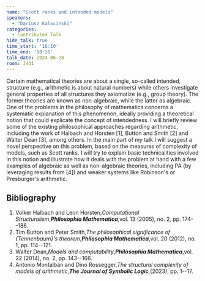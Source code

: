 ```yaml
---
name: "Scott ranks and intended models"
speakers:
  - "Dariusz Kalociński"
categories:
  - Contributed Talk
hide_talk: true
time_start: '18:10'
time_end: '18:35'
talk_date: 2024-06-28
room: J431
---
```






Certain mathematical theories are about a single, so-called intended, structure (e.g., arithmetic is about natural numbers) while others investigate general properties of all structures they axiomatize (e.g., group theory). The former theories are known as non-algebraic, while the latter as algebraic. One of the problems in the philosophy of mathematics concerns a systematic explanation of this phenomenon, ideally providing a theoretical notion that could explicate the concept of intendedness. I will briefly review some of the existing philosophical approaches regarding arithmetic, including the work of Halbach and Horsten [1], Button and Smith [2] and Walter Dean [3], among others. In the main part of my talk I will suggest a novel perspective on this problem, based on the measures of complexity of models, such as Scott ranks. I will try to explain basic technicalities involved in this notion and illustrate how it deals with the problem at hand with a few examples of algebraic as well as non-algebraic theories, including PA (by leveraging results from [4]) and weaker systems like Robinson's or Presburger's arithmetic.

## Bibliography









1. Volker Halbach and Leon Horsten,_Computational Structuralism_,**_Philosophia Mathematica_**,vol. 13 (2005), no. 2, pp. 174--186.
2. Tim Button and Peter Smith,_The philosophical significance of {Tennenbaum}'s theorem_,**_Philosophia Mathematica_**,vol. 20 (2012), no. 1, pp. 114--121.
3. Walter Dean,_Models and computability_,**_Philosophia Mathematica_**,vol. 22 (2014), no. 2, pp. 143--166.
4. Antonio Montalbán and Dino Rossegger,_The structural complexity of models of arithmetic_,**_The Journal of Symbolic Logic_**,(2023), pp. 1--17.






